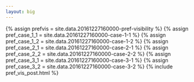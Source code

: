 ```yaml
---
layout: big
---
```

{% assign prefvis = site.data.20161227160000-pref-visibility %}
{% assign pref_case_1_1 = site.data.20161227160000-case-1-1 %}
{% assign pref_case_1_2 = site.data.20161227160000-case-1-2 %}
{% assign pref_case_2_1 = site.data.20161227160000-case-2-1 %}
{% assign pref_case_2_2 = site.data.20161227160000-case-2-2 %}
{% assign pref_case_3_1 = site.data.20161227160000-case-3-1 %}
{% assign pref_case_3_2 = site.data.20161227160000-case-3-2 %}
{% include pref_vis_post.html %}
